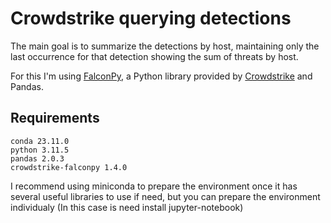 # Crowdstrike querying detections

The main goal is to summarize the detections by host, maintaining only the last occurrence for that detection showing the sum of threats by host.

For this I'm using [FalconPy](https://github.com/CrowdStrike/falconpy), a Python library provided by [Crowdstrike](https://www.crowdstrike.com/) and Pandas.

## Requirements

`conda 23.11.0`<br/>
`python 3.11.5`<br/>
`pandas 2.0.3`<br/>
`crowdstrike-falconpy 1.4.0`<br/>

I recommend using miniconda to prepare the environment once it has several useful libraries to use if need, but you can prepare the environment individualy (In this case is need install jupyter-notebook)





